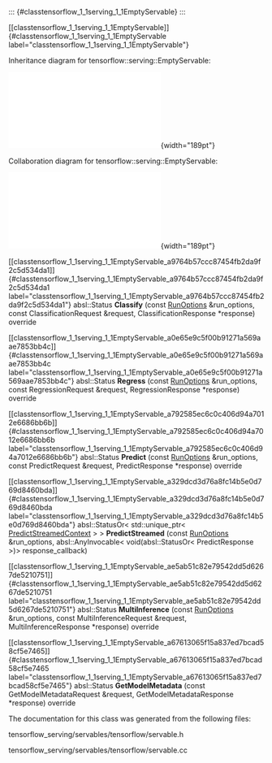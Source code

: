 ::: {#classtensorflow_1_1serving_1_1EmptyServable}
:::

[\[classtensorflow\_1\_1serving\_1\_1EmptyServable\]]{#classtensorflow_1_1serving_1_1EmptyServable
label="classtensorflow_1_1serving_1_1EmptyServable"}

Inheritance diagram for tensorflow::serving::EmptyServable:

![image](classtensorflow_1_1serving_1_1EmptyServable__inherit__graph.pdf){width="189pt"}

Collaboration diagram for tensorflow::serving::EmptyServable:

![image](classtensorflow_1_1serving_1_1EmptyServable__coll__graph.pdf){width="189pt"}

[\[classtensorflow\_1\_1serving\_1\_1EmptyServable\_a9764b57ccc87454fb2da9f2c5d534da1\]]{#classtensorflow_1_1serving_1_1EmptyServable_a9764b57ccc87454fb2da9f2c5d534da1
label="classtensorflow_1_1serving_1_1EmptyServable_a9764b57ccc87454fb2da9f2c5d534da1"}
absl::Status **Classify** (const
[RunOptions](#structtensorflow_1_1serving_1_1servables_1_1RunOptions)
&run\_options, const ClassificationRequest &request,
ClassificationResponse $\ast$response) override

[\[classtensorflow\_1\_1serving\_1\_1EmptyServable\_a0e65e9c5f00b91271a569aae7853bb4c\]]{#classtensorflow_1_1serving_1_1EmptyServable_a0e65e9c5f00b91271a569aae7853bb4c
label="classtensorflow_1_1serving_1_1EmptyServable_a0e65e9c5f00b91271a569aae7853bb4c"}
absl::Status **Regress** (const
[RunOptions](#structtensorflow_1_1serving_1_1servables_1_1RunOptions)
&run\_options, const RegressionRequest &request, RegressionResponse
$\ast$response) override

[\[classtensorflow\_1\_1serving\_1\_1EmptyServable\_a792585ec6c0c406d94a7012e6686bb6b\]]{#classtensorflow_1_1serving_1_1EmptyServable_a792585ec6c0c406d94a7012e6686bb6b
label="classtensorflow_1_1serving_1_1EmptyServable_a792585ec6c0c406d94a7012e6686bb6b"}
absl::Status **Predict** (const
[RunOptions](#structtensorflow_1_1serving_1_1servables_1_1RunOptions)
&run\_options, const PredictRequest &request, PredictResponse
$\ast$response) override

[\[classtensorflow\_1\_1serving\_1\_1EmptyServable\_a329dcd3d76a8fc14b5e0d769d8460bda\]]{#classtensorflow_1_1serving_1_1EmptyServable_a329dcd3d76a8fc14b5e0d769d8460bda
label="classtensorflow_1_1serving_1_1EmptyServable_a329dcd3d76a8fc14b5e0d769d8460bda"}
absl::StatusOr$<$ std::unique\_ptr$<$
[PredictStreamedContext](#classtensorflow_1_1serving_1_1PredictStreamedContext)
$>$ $>$ **PredictStreamed** (const
[RunOptions](#structtensorflow_1_1serving_1_1servables_1_1RunOptions)
&run\_options, absl::AnyInvocable$<$ void(absl::StatusOr$<$
PredictResponse $>$)$>$ response\_callback)

[\[classtensorflow\_1\_1serving\_1\_1EmptyServable\_ae5ab51c82e79542dd5d6267de5210751\]]{#classtensorflow_1_1serving_1_1EmptyServable_ae5ab51c82e79542dd5d6267de5210751
label="classtensorflow_1_1serving_1_1EmptyServable_ae5ab51c82e79542dd5d6267de5210751"}
absl::Status **MultiInference** (const
[RunOptions](#structtensorflow_1_1serving_1_1servables_1_1RunOptions)
&run\_options, const MultiInferenceRequest &request,
MultiInferenceResponse $\ast$response) override

[\[classtensorflow\_1\_1serving\_1\_1EmptyServable\_a67613065f15a837ed7bcad58cf5e7465\]]{#classtensorflow_1_1serving_1_1EmptyServable_a67613065f15a837ed7bcad58cf5e7465
label="classtensorflow_1_1serving_1_1EmptyServable_a67613065f15a837ed7bcad58cf5e7465"}
absl::Status **GetModelMetadata** (const GetModelMetadataRequest
&request, GetModelMetadataResponse $\ast$response) override

The documentation for this class was generated from the following files:

tensorflow\_serving/servables/tensorflow/servable.h

tensorflow\_serving/servables/tensorflow/servable.cc
